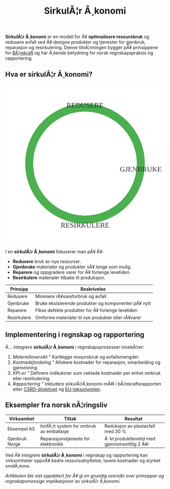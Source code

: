 ﻿---
title: "SirkulÃ¦r Ã¸konomi"
meta_title: "SirkulÃ¦r Ã¸konomi"
meta_description: '**SirkulÃ¦r Ã¸konomi** er en modell for Ã¥ **optimalisere ressursbruk** og redusere avfall ved Ã¥ designe produkter og tjenester for gjenbruk, reparasjon og res...'
slug: sirkulaer-okonomi
type: blog
layout: pages/single
---

**SirkulÃ¦r Ã¸konomi** er en modell for Ã¥ **optimalisere ressursbruk** og redusere avfall ved Ã¥ designe produkter og tjenester for gjenbruk, reparasjon og resirkulering. Denne tilnÃ¦rmingen bygger pÃ¥ prinsippene for [BÃ¦rekraft](/blogs/regnskap/baerekraft "BÃ¦rekraft i Regnskap: En Komplett Guide til BÃ¦rekraft og BÃ¦rekraftsrapportering") og har Ã¸kende betydning for norsk regnskapspraksis og rapportering.

## Hva er sirkulÃ¦r Ã¸konomi?

![SirkulÃ¦r Ã˜konomi Syklus](circular-economy-cycle.svg)

I en **sirkulÃ¦r Ã¸konomi** fokuserer man pÃ¥ Ã¥:

* **Redusere** bruk av nye ressurser.
* **Gjenbruke** materialer og produkter sÃ¥ lenge som mulig.
* **Reparere** og oppgradere varer for Ã¥ forlenge levetiden.
* **Resirkulere** materialer tilbake til produksjon.

| Prinsipp    | Beskrivelse                                          |
|-------------|------------------------------------------------------|
| Redusere    | Minimere rÃ¥vareforbruk og avfall                     |
| Gjenbruke   | Bruke eksisterende produkter og komponenter pÃ¥ nytt   |
| Reparere    | Fikse defekte produkter for Ã¥ forlenge levetiden      |
| Resirkulere | Omforme materialer til nye produkter eller rÃ¥varer    |

## Implementering i regnskap og rapportering

Ã… integrere **sirkulÃ¦r Ã¸konomi** i regnskapsprosesser innebÃ¦rer:

1. *Materielloversikt* “ Kartlegge ressursbruk og avfallsmengder.
2. *Kostnadsfordeling* “ Allokere kostnader for reparasjon, omarbeiding og gjenvinning.
3. *KPI-er* “ Definere indikatorer som vektede kostnader per enhet ombruk eller resirkulering.
4. *Rapportering* “ Inkludere sirkulÃ¦rÃ¸konomi-mÃ¥l i bÃ¦rekraftsrapporten etter [CSRD-direktivet](/blogs/regnskap/hva-er-csrd "Hva er CSRD? Corporate Sustainability Reporting Directive - Komplett Guide") og [EU-taksonomien](/blogs/regnskap/hva-er-eu-taksonomien "Hva er EU-taksonomien? Komplett Guide til EUs Klassifiseringssystem for BÃ¦rekraftige Aktiviteter").

## Eksempler fra norsk nÃ¦ringsliv

| Virksomhet     | Tiltak                                    | Resultat                                  |
|----------------|-------------------------------------------|-------------------------------------------|
| Eksempel AS    | InnfÃ¸rt system for ombruk av emballasje   | Reduksjon av plastavfall med 30 %         |
| Gjenbruk Norge | Reparasjonstjeneste for elektronikk       | Ã˜kt produktlevetid med gjennomsnittlig 2 Ã¥r |

Ved Ã¥ integrere **sirkulÃ¦r Ã¸konomi** i regnskap og rapportering kan virksomheter oppnÃ¥ bedre ressursutnyttelse, lavere kostnader og styrket omdÃ¸mme.

*Artikkelen ble sist oppdatert for Ã¥ gi en grundig oversikt over prinsipper og regnskapsmessige implikasjoner av sirkulÃ¦r Ã¸konomi.*





